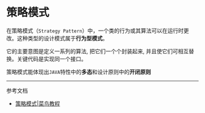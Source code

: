 # 策略模式

在策略模式（`Strategy Pattern`）中，一个类的行为或其算法可以在运行时更改。这种类型的设计模式属于**行为型模式**。

它的主要意图是定义一系列的算法, 把它们一个个封装起来, 并且使它们可相互替换。关键代码是实现同一个接口。

策略模式能体现出`JAVA`特性中的**多态**和设计原则中的**开闭原则**

--- 
参考文档
- [策略模式|菜鸟教程](https://www.runoob.com/design-pattern/strategy-pattern.html)